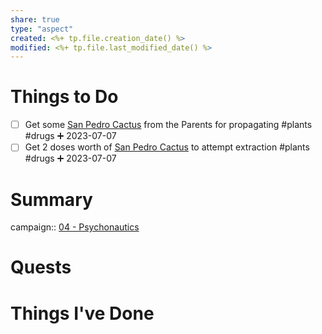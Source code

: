 ```yaml
---
share: true
type: "aspect"
created: <%+ tp.file.creation_date() %> 
modified: <%+ tp.file.last_modified_date() %>
---
```

 
# Things to Do
- [ ] Get some [San Pedro Cactus](San%20Pedro%20Cactus.md) from the Parents for propagating #plants  #drugs ➕ 2023-07-07 
- [ ] Get 2 doses worth of [San Pedro Cactus](San%20Pedro%20Cactus.md) to attempt extraction #plants #drugs ➕ 2023-07-07 
# Summary
campaign:: [04 - Psychonautics](./04%20-%20Psychonautics.md)
# Quests

# Things I've Done

